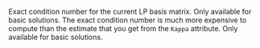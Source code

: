 Exact condition number for the current LP basis matrix. Only available for basic solutions. The exact condition number
is much more expensive to compute than the estimate that you get from the `Kappa` attribute. Only available for basic
solutions.